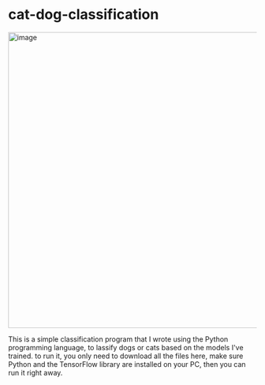 # cat-dog-classification
<img width="600" alt="image" src="https://github.com/zer0sign/cat-dog-classification/assets/46195446/c2ffb052-8128-417c-b8ca-d4fa90a20bae">

This is a simple classification program that I wrote using the Python programming language, to 
lassify dogs or cats based on the models I've trained. to run it, you only need to download all the files here,
make sure Python and the TensorFlow library are installed on your PC, then you can run it right away.
